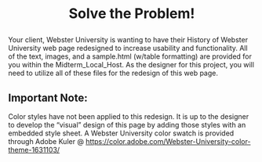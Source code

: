 # <p align="center"> Solve the Problem! </p>

Your client, Webster University is wanting to have their History of Webster University web page redesigned to increase usability and functionality. 
All of the text, images, and a sample.html (w/table formatting) are provided for you within the Midterm_Local_Host. 
As the designer for this project, you will need to utilize all of these files for the redesign of this web page.

## Important Note:
Color styles have not been applied to this redesign. 
It is up to the designer to develop the “visual” design of this page by adding those styles with an embedded style sheet. 
A Webster University color swatch is provided through Adobe Kuler @ https://color.adobe.com/Webster-University-color-theme-1631103/
